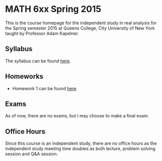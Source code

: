 # MATH 6xx Spring 2015

This is the course homepage for the independent study in real analysis for the Spring semester 2015 at Queens College, City University of New York taught by Professor Adam Kapelner.


## Syllabus

The syllabus can be found [here](https://raw.githubusercontent.com/kapelner/QC_Real_Analysis_Ind_Spring_2015/master/syllabus/syllabus.pdf).

## Homeworks
<!--
* Homework 12 can be found with spacing for you to fill in [here](https://github.com/kapelner/QC_Real_Analysis_Ind_Spring_2015/blob/master/homeworks/hw12/hw12.pdf?raw=true).
* Homework 11 can be found with spacing for you to fill in [here](https://github.com/kapelner/QC_Real_Analysis_Ind_Spring_2015/blob/master/homeworks/hw11/hw11.pdf?raw=true).
* Homework 10 can be found with spacing for you to fill in [here](https://github.com/kapelner/QC_Real_Analysis_Ind_Spring_2015/blob/master/homeworks/hw10/hw10.pdf?raw=true).
* Homework 9 can be found with spacing for you to fill in [here](https://github.com/kapelner/QC_Real_Analysis_Ind_Spring_2015/blob/master/homeworks/hw09/hw09.pdf?raw=true).
* Homework 8 can be found with spacing for you to fill in [here](https://github.com/kapelner/QC_Real_Analysis_Ind_Spring_2015/blob/master/homeworks/hw08/hw08.pdf?raw=true).
* Homework 7 can be found with spacing for you to fill in [here](https://github.com/kapelner/QC_Real_Analysis_Ind_Spring_2015/blob/master/homeworks/hw07/hw07.pdf?raw=true).
* Homework 6 can be found with spacing for you to fill in [here](https://github.com/kapelner/QC_Real_Analysis_Ind_Spring_2015/blob/master/homeworks/hw06/hw06.pdf?raw=true).
* Homework 5 can be found with spacing for you to fill in [here](https://github.com/kapelner/QC_Real_Analysis_Ind_Spring_2015/blob/master/homeworks/hw05/hw05.pdf?raw=true).
* Homework 4 can be found with spacing for you to fill in [here](https://github.com/kapelner/QC_Real_Analysis_Ind_Spring_2015/blob/master/homeworks/hw04/hw04.pdf?raw=true).
* Homework 3 can be found with spacing for you to fill in [here](https://github.com/kapelner/QC_Real_Analysis_Ind_Spring_2015/blob/master/homeworks/hw03/hw03.pdf?raw=true).
* Homework 2 can be found with spacing for you to fill in [here](https://github.com/kapelner/QC_Real_Analysis_Ind_Spring_2015/blob/master/homeworks/hw02/hw02_with_spaces.pdf?raw=true).
-->
* Homework 1 can be found [here](https://github.com/kapelner/QC_Real_Analysis_Ind_Spring_2015/master/homeworks/hw01/hw01.pdf?raw=true).


## Exams

As of now, there are no exams, but I may choose to make a final exam.


<!-- 
Solutions can be found [here](https://github.com/kapelner/QC_Real_Analysis_Ind_Spring_2015/blob/master/exams/midterm1/midterm1_solutions.pdf?raw=true). -->
<!-- 
Solutions can be found [here](https://github.com/kapelner/QC_Real_Analysis_Ind_Spring_2015/blob/master/exams/midterm2/midterm2_solutions.pdf?raw=true). -->
<!-- 
 Solutions can be found [here](https://github.com/kapelner/QC_Math_241_Fall_2014_15/blob/master/exams/final/final_solutions.pdf?raw=true). -->

## Office Hours

Since this course is an independent study, there are no office hours as the independent study meeting time doubles as both lecture, problem solving session and Q\&A session.

